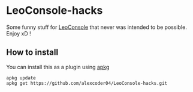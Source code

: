 
# LeoConsole-hacks

Some funny stuff for [LeoConsole](https://github.com/BoettcherDasOriginal/LeoConsole)
that never was intended to be possible. Enjoy xD !

## How to install

You can install this as a plugin using
[apkg](https://github.com/alexcoder04/LeoConsole-apkg)

```
apkg update
apkg get https://github.com/alexcoder04/LeoConsole-hacks.git
```

